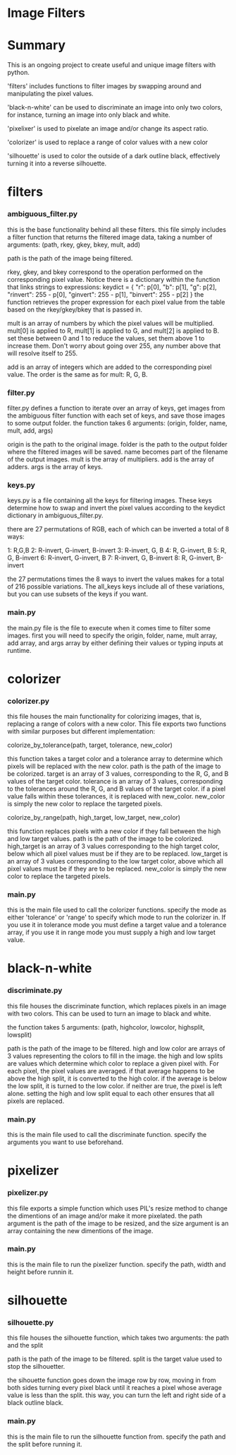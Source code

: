 # Image Filters

# Summary
This is an ongoing project to create useful and unique image filters with python. 

'filters' includes functions to filter images by swapping around and manipulating the pixel values. 

'black-n-white' can be used to discriminate an image into only two colors, for instance, turning an image into only black and white. 

'pixelixer' is used to pixelate an image and/or change its aspect ratio. 

'colorizer' is used to replace a range of color values with a new color

'silhouette' is used to color the outside of a dark outline black, effectively turning it into a reverse silhouette. 

# filters

### ambiguous_filter.py

this is the base functionality behind all these filters. this file simply includes a filter function that returns the filtered image data, taking a number of arguments: 
(path, rkey, gkey, bkey, mult, add)

path is the path of the image being filtered. 

rkey, gkey, and bkey correspond to the operation performed on the corresponding pixel value.
Notice there is a dictionary within the function that links strings to expressions:
    keydict = {
                "r": p[0],
                "b": p[1],
                "g": p[2],
                "rinvert": 255 - p[0],
                "ginvert": 255 - p[1],
                "binvert": 255 - p[2]
            }
the function retrieves the proper expression for each pixel value from the table based on the rkey/gkey/bkey that is passed in. 

mult is an array of numbers by which the pixel values will be multiplied. 
mult[0] is applied to R, mult[1] is applied to G, and mult[2] is applied to B. 
set these between 0 and 1 to reduce the values, set them above 1 to increase them. 
Don't worry about going over 255, any number above that will resolve itself to 255. 

add is an array of integers which are added to the corresponding pixel value. 
The order is the same as for mult: R, G, B.

### filter.py

filter.py defines a function to iterate over an array of keys, get images from the ambiguous filter function with each set of keys, and save those images to some output folder.
the function takes 6 arguments: (origin, folder, name, mult, add, args)

origin is the path to the original image. 
folder is the path to the output folder where the filtered images will be saved.
name becomes part of the filename of the output images.
mult is the array of multipliers.
add is the array of adders. 
args is the array of keys.
### keys.py

keys.py is a file containing all the keys for filtering images. 
These keys determine how to swap and invert the pixel values according to the keydict dictionary in ambiguous_filter.py.

there are 27 permutations of RGB, each of which can be inverted a total of 8 ways:

1: R,G,B
2: R-invert, G-invert, B-invert
3: R-invert, G, B
4: R, G-invert, B
5: R, G, B-invert
6: R-invert, G-invert, B
7: R-invert, G, B-invert
8: R, G-invert, B-invert

the 27 permutations times the 8 ways to invert the values makes for a total of 216 possible variations.
The all_keys keys include all of these variations, but you can use subsets of the keys if you want.

### main.py

the main.py file is the file to execute when it comes time to filter some images. 
first you will need to specify the origin, folder, name, mult array, add array, and args array by either defining their values or typing inputs at runtime. 

# colorizer

### colorizer.py

this file houses the main functionality for colorizing images, that is, replacing a range of colors with a new color. This file exports two functions with similar purposes but different implementation:

colorize_by_tolerance(path, target, tolerance, new_color)

this function takes a target color and a tolerance array to determine which pixels will be replaced with the new color.
path is the path of the image to be colorized.
target is an array of 3 values, corresponding to the R, G, and B values of the target color.
tolerance is an array of 3 values, corresponding to the tolerances around the R, G, and B values of the target color. if a pixel value falls within these tolerances, it is replaced with new_color.
new_color is simply the new color to replace the targeted pixels.

colorize_by_range(path, high_target, low_target, new_color)

this function replaces pixels with a new color if they fall between the high and low target values. 
path is the path of the image to be colorized.
high_target is an array of 3 values corresponding to the high target color, below which all pixel values must be if they are to be replaced.
low_target is an array of 3 values corresponding to the low target color, above which all pixel values must be if they are to be replaced.
new_color is simply the new color to replace the targeted pixels.

### main.py

this is the main file used to call the colorizer functions.
specify the mode as either 'tolerance' or 'range' to specify which mode to run the colorizer in. 
If you use it in tolerance mode you must define a target value and a tolerance array, if you use it in range mode you must supply a high and low target value. 

# black-n-white

### discriminate.py

this file houses the discriminate function, which replaces pixels in an image with two colors. This can be used to turn an image to black and white. 

the function takes 5 arguments: (path, highcolor, lowcolor, highsplit, lowsplit)

path is the path of the image to be filtered. 
high and low color are arrays of 3 values representing the colors to fill in the image. 
the high and low splits are values which determine which color to replace a given pixel with.
For each pixel, the pixel values are averaged. if that average happens to be above the high split, it is converted to the high color. if the average is below the low split, it is turned to the low color. if neither are true, the pixel is left alone. setting the high and low split equal to each other ensures that all pixels are replaced. 

### main.py

this is the main file used to call the discriminate function. specify the arguments you want to use beforehand.

# pixelizer

### pixelizer.py 

this file exports a simple function which uses PIL's resize method to change the dimentions of an image and/or make it more pixelated. the path argument is the path of the image to be resized, and the size argument is an array containing the new dimentions of the image. 

### main.py

this is the main file to run the pixelizer function. specify the path, width and height before runnin it. 

# silhouette

### silhouette.py

this file houses the silhouette function, which takes two arguments: the path and the split

path is the path of the image to be filtered.
split is the target value used to stop the silhouetter.

the sihouette function goes down the image row by row, moving in from both sides turning every pixel black until it reaches a pixel whose average value is less than the split. this way, you can turn the left and right side of a black outline black. 

### main.py 

this is the main file to run the silhouette function from. specify the path and the split before running it.